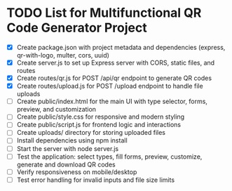 # TODO List for Multifunctional QR Code Generator Project

- [x] Create package.json with project metadata and dependencies (express, qr-with-logo, multer, cors, uuid)
- [x] Create server.js to set up Express server with CORS, static files, and routes
- [x] Create routes/qr.js for POST /api/qr endpoint to generate QR codes
- [x] Create routes/upload.js for POST /upload endpoint to handle file uploads
- [ ] Create public/index.html for the main UI with type selector, forms, preview, and customization
- [ ] Create public/style.css for responsive and modern styling
- [ ] Create public/script.js for frontend logic and interactions
- [ ] Create uploads/ directory for storing uploaded files
- [ ] Install dependencies using npm install
- [ ] Start the server with node server.js
- [ ] Test the application: select types, fill forms, preview, customize, generate and download QR codes
- [ ] Verify responsiveness on mobile/desktop
- [ ] Test error handling for invalid inputs and file size limits
